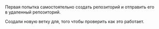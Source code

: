 Первая попытка самостоятельно создать репозиторий и отправить его в удаленный репозиторий.

Создали новую ветку для, того чтобы проверить как это работает.